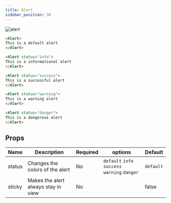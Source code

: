 ```yaml
---
title: Alert
sidebar_position: 30
---
```


![alert](/img/alerts.png)

```markdown
<Alert>
This is a default alert
</Alert>

<Alert status="info">
This is a informational alert
</Alert>

<Alert status="success">
This is a successful alert
</Alert>

<Alert status="warning">
This is a warning alert
</Alert>

<Alert status="danger">
This is a dangerous alert
</Alert>
```

## Props

| Name   | Description                         | Required | options                                       | Default   |
| ------ | ----------------------------------- | -------- | --------------------------------------------- | --------- |
| status | Changes the colors of the alert     | No       | `default` `info` `success` `warning` `danger` | `default` |
| sticky | Makes the alert always stay in view | No       |                                               | false     |
